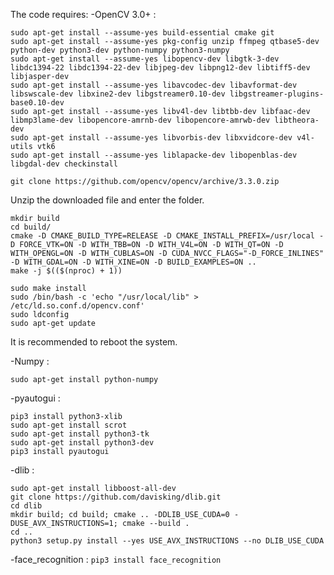 The code requires:
-OpenCV 3.0+ :

```
sudo apt-get install --assume-yes build-essential cmake git
sudo apt-get install --assume-yes pkg-config unzip ffmpeg qtbase5-dev python-dev python3-dev python-numpy python3-numpy
sudo apt-get install --assume-yes libopencv-dev libgtk-3-dev libdc1394-22 libdc1394-22-dev libjpeg-dev libpng12-dev libtiff5-dev libjasper-dev
sudo apt-get install --assume-yes libavcodec-dev libavformat-dev libswscale-dev libxine2-dev libgstreamer0.10-dev libgstreamer-plugins-base0.10-dev
sudo apt-get install --assume-yes libv4l-dev libtbb-dev libfaac-dev libmp3lame-dev libopencore-amrnb-dev libopencore-amrwb-dev libtheora-dev
sudo apt-get install --assume-yes libvorbis-dev libxvidcore-dev v4l-utils vtk6
sudo apt-get install --assume-yes liblapacke-dev libopenblas-dev libgdal-dev checkinstall
```
`git clone https://github.com/opencv/opencv/archive/3.3.0.zip`

Unzip the downloaded file and enter the folder.

```
mkdir build
cd build/    
cmake -D CMAKE_BUILD_TYPE=RELEASE -D CMAKE_INSTALL_PREFIX=/usr/local -D FORCE_VTK=ON -D WITH_TBB=ON -D WITH_V4L=ON -D WITH_QT=ON -D WITH_OPENGL=ON -D WITH_CUBLAS=ON -D CUDA_NVCC_FLAGS="-D_FORCE_INLINES" -D WITH_GDAL=ON -D WITH_XINE=ON -D BUILD_EXAMPLES=ON ..
make -j $(($(nproc) + 1))

```

```
sudo make install
sudo /bin/bash -c 'echo "/usr/local/lib" > /etc/ld.so.conf.d/opencv.conf'
sudo ldconfig
sudo apt-get update

```
It is recommended to reboot the system.

-Numpy :

`sudo apt-get install python-numpy`

-pyautogui :
```
pip3 install python3-xlib
sudo apt-get install scrot
sudo apt-get install python3-tk
sudo apt-get install python3-dev
pip3 install pyautogui
```

-dlib :
```
sudo apt-get install libboost-all-dev
git clone https://github.com/davisking/dlib.git
cd dlib
mkdir build; cd build; cmake .. -DDLIB_USE_CUDA=0 -DUSE_AVX_INSTRUCTIONS=1; cmake --build .
cd ..
python3 setup.py install --yes USE_AVX_INSTRUCTIONS --no DLIB_USE_CUDA
```
-face_recognition :
`pip3 install face_recognition`
